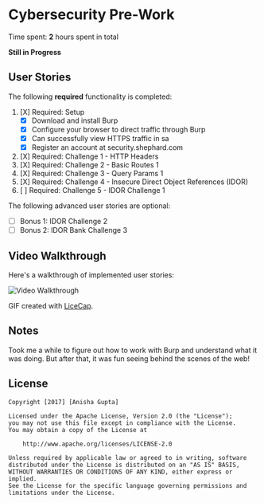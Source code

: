 


# Cybersecurity Pre-Work

Time spent: **2** hours spent in total 

**Still in Progress** 

## User Stories

The following **required** functionality is completed:

1. [X]  Required: Setup 
    -  [X]  Download and install Burp
    -  [X]  Configure your browser to direct traffic through Burp
    -  [X]  Can successfully view HTTPS traffic in sa
    -  [X]  Register an account at security.shephard.com
  
1. [X]  Required: Challenge 1 - HTTP Headers
1. [X]  Required: Challenge 2 - Basic Routes 1
1. [X]  Required: Challenge 3 - Query Params 1
1. [X]  Required: Challenge 4 - Insecure Direct Object References (IDOR)
1. [ ]  Required: Challenge 5 - IDOR Challenge 1 

The following advanced user stories are optional:

* [ ]  Bonus 1: IDOR Challenge 2 
* [ ]  Bonus 2: IDOR Bank Challenge 3

## Video Walkthrough

Here's a walkthrough of implemented user stories:

<img src='pre-work.gif' width='' alt='Video Walkthrough' />

GIF created with [LiceCap](http://www.cockos.com/licecap/).

## Notes

Took me a while to figure out how to work with Burp and understand what it was doing. But after that, it was fun seeing behind the scenes of the web! 

## License

    Copyright [2017] [Anisha Gupta]

    Licensed under the Apache License, Version 2.0 (the "License");
    you may not use this file except in compliance with the License.
    You may obtain a copy of the License at

        http://www.apache.org/licenses/LICENSE-2.0

    Unless required by applicable law or agreed to in writing, software
    distributed under the License is distributed on an "AS IS" BASIS,
    WITHOUT WARRANTIES OR CONDITIONS OF ANY KIND, either express or implied.
    See the License for the specific language governing permissions and
    limitations under the License.
